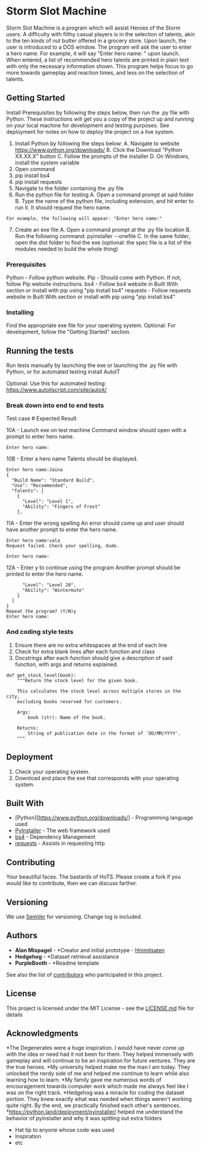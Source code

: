 # Storm Slot Machine

Storm Slot Machine is a program which will assist Heroes of the Storm users.
A difficulty with filthy casual players is in the selection of talents, akin to the ten kinds of nut butter offered in a grocery store.
Upon launch, the user is introduced to a DOS window. 
The program will ask the user to enter a hero name. For example, it will say "Enter hero name: " upon launch.
When entered, a list of recommended hero talents are printed in plain text with only the necessary information shown. 
This program helps focus to go more towards gameplay and reaction times, and less on the selection of talents.

## Getting Started

Install Prerequisites by following the steps below, then run the .py file with Python.
These instructions will get you a copy of the project up and running on your local machine for development and testing purposes. See deployment for notes on how to deploy the project on a live system.

1. Install Python by following the steps below:
  A. Navigate to website https://www.python.org/downloads/
  B. Click the Download "Python XX.XX.X" button
  C. Follow the prompts of the installer
  D. On Windows, install the system variable 
2. Open command
3. pip install bs4
4. pip install requests
5. Navigate to the folder containing the .py file
6. Run the python file for testing
  A. Open a command prompt at said folder
  B. Type the name of the python file, including extension, and hit enter to run it. It should request the hero name.
```
For example, the following will appear: "Enter hero name:"
```
7. Create an exe file
  A. Open a command prompt at the .py file location
  B. Run the following command: pyinstaller --onefile <py file name>
  C. In the same folder, open the dist folder to find the exe (optional: the spec file is a list of the modules needed to build the whole thing)

### Prerequisites

Python - Follow python website.
Pip - Should come with Python. If not, follow Pip website instructions.
bs4 - Follow bs4 website in Built With section or install with pip using "pip install bs4"
requests - Follow requests website in Built With section or install with pip using "pip install bs4"

### Installing

Find the appropriate exe file for your operating system.
Optional: For development, follow the "Getting Started" section.

## Running the tests

Run tests manually by launching the exe or launching the .py file with Python, or for automated testing install AutoIT

Optional: Use this for automated testing:
https://www.autoitscript.com/site/autoit/

### Break down into end to end tests

Test case #
Expected Result

10A - Launch exe on test machine
      Command window should open with a prompt to enter hero name.
```
Enter hero name:
```

10B - Enter a hero name
      Talents should be displayed.
```
Enter hero name:Jaina
{
  "Build Name": "Standard Build",
  "Use": "Recommended",
  "Talents": [
    {
      "Level": "Level 1",
      "Ability": "Fingers of Frost"
    },
```

11A - Enter the wrong spelling
      An error should come up and user should have another prompt to enter the hero name.
```
Enter hero name:vala
Request failed. Check your spelling, dude.

Enter hero name:
```

12A - Enter y to continue using the program
      Another prompt should be printed to enter the hero name.
```
      "Level": "Level 20",
      "Ability": "Wintermute"
    }
  ]
}
Repeat the program? (Y/N)y
Enter hero name:
```

### And coding style tests

1. Ensure there are no extra whitespaces at the end of each line
2. Check for extra blank lines after each function and class
3. Docstrings after each function should give a description of said function, with args and returns explained.
```
def get_stock_level(book):
    """Return the stock level for the given book.

    This calculates the stock level across multiple stores in the city,
    excluding books reserved for customers.

    Args:
        book (str): Name of the book.

    Returns:
        String of publication date in the format of 'DD/MM/YYYY'.
    """
```

## Deployment

1. Check your operating system.
2. Download and place the exe that corresponds with your operating system.

## Built With

* [Python][https://www.python.org/downloads/] - Programming language used
* [PyInstaller](https://pyinstaller.org/) - The web framework used
* [bs4](https://pypi.org/project/beautifulsoup4/) - Dependency Management
* [requests](https://docs.python-requests.org/) - Assists in requesting http

## Contributing

Your beautiful faces. The bastards of HoTS.
Please create a fork if you would like to contribute, then we can discuss farther.

## Versioning

We use [SemVer](http://semver.org/) for versioning.
Change log is included.

## Authors

* **Alan Mispagel** - *Creator and initial prototype - [Hmmitsaten](https://github.com/hmmitsaten)
* **Hedgehog** - *Dataset retrieval assistance
* **PurpleBooth** - *Readme template

See also the list of [contributors](https://github.com/your/project/contributors) who participated in this project.

## License

This project is licensed under the MIT License - see the [LICENSE.md](LICENSE.md) file for details

## Acknowledgments

*The Degenerates were a huge inspiration. I would have never come up with the idea or need had it not been for them. They helped immensely with gameplay and will continue to be an inspiration for future ventures. They are the true heroes.
*My university helped make me the man I am today. They unlocked the nerdy side of me and helped me continue to learn while also learning how to learn.
*My family gave me numerous words of encouragement towards computer work which made me always feel like I was on the right track.
*Hedgehog was a miracle for coding the dataset portion. They knew exactly what was needed when things weren't working quite right. By the end, we practically finished each other's sentences.
*https://python.land/deployment/pyinstaller/ helped me understand the behavior of pyinstaller and why it was spitting out extra folders

* Hat tip to anyone whose code was used
* Inspiration
* etc
